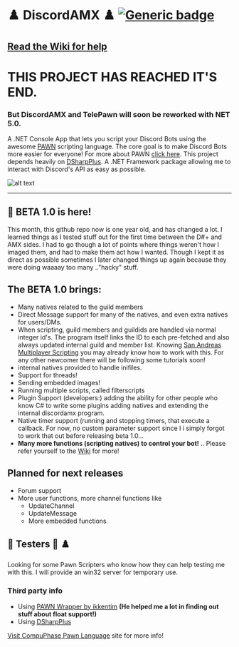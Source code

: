 # ♟️ DiscordAMX ♟️ [![Generic badge](https://img.shields.io/github/v/release/michael-fa/DiscordAMX?include_prereleases)](https://github.com/michael-fa/DiscordAMX/releases)

## [Read the Wiki for help](https://github.com/michael-fa/DiscordAMX/wiki)

# THIS PROJECT HAS REACHED IT'S END. 
### But DiscordAMX and TelePawn will soon be reworked with NET 5.0.


A .NET Console App that lets you script your Discord Bots using the awesome [PAWN](https://github.com/pawn-lang) scripting language.
The core goal is to make Discord Bots more easier for everyone!
For more about PAWN [click here](https://www.compuphase.com/pawn/pawn.htm).
This project depends heavily on [DSharpPlus](https://dsharpplus.github.io). A .NET Framework package allowing me to interact with Discord's API as easy as possible.

![alt text](https://i.imgur.com/LuMFx5K.png)

---

## :construction: BETA 1.0 is here!

This month, this github repo now is one year old, and has changed a lot. I learned things as I tested stuff out for the first time between the D#+ and AMX sides. I had to go though a lot of points where things weren't how I imaged them, and had to make them act how I wanted. Though I kept it as direct as possible sometimes I later changed things up again because they were doing waaaay too many .."hacky" stuff.

## The BETA 1.0 brings:
 - Many natives related to the guild members
 - Direct Message support for many of the natives, and even extra natives for users/DMs.
 - When scripting, guild members and guildids are handled via normal integer id's. The program itself links the ID to each pre-fetched and also always updated internal guild and member list. Knowing [San Andreas Multiplayer Scripting](https://www.sa-mp.com/) you may already know how to work with this. For any other newcomer there will be following some tutorials soon!
 - internal natives provided to handle inifiles.
 - Support for threads!
 - Sending embedded images!
 - Running multiple scripts, called filterscripts
 - Plugin Support (developers:) adding the ability for other people who know C# to write some plugins adding natives and extending the internal discordamx program.
 - Native timer support (running and stopping timers, that execute a callback. For now, no custom parameter support since I i simply forgot to work that out before releasing beta 1.0...
 - **Many more functions (scripting natives) to control your bot!**
 .. Please refer yourself to the [Wiki](https://github.com/michael-fa/DiscordAMX/wiki) for more!
 
 ## Planned for next releases
  - Forum support
  - More user functions, more channel functions like
    - UpdateChannel
    - UpdateMessage
    - More embedded functions
    
 
 ##  📢  Testers 👋 ♟️
 Looking for some Pawn Scripters who know how they can help testing me with this. I will provide an win32 server for temporary use.
 

### Third party info
* Using [PAWN Wrapper by ikkentim](https://github.com/ikkentim/AMXWrapper) **(He helped me a lot in finding out stuff about float support!)**
* Using [DSharpPlus](https://github.com/DSharpPlus/DSharpPlus)

[Visit CompuPhase Pawn Language](https://www.compuphase.com/pawn/pawn.htm) site for more info!
